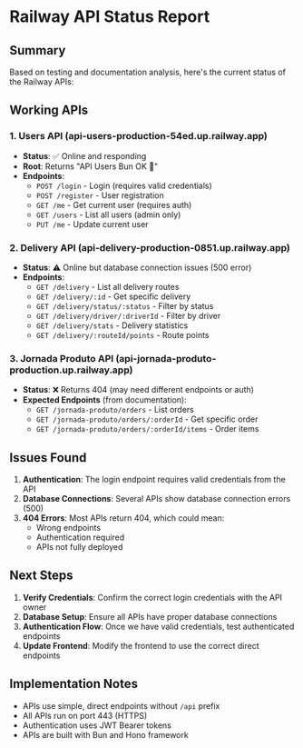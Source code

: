 # Railway API Status Report

## Summary

Based on testing and documentation analysis, here's the current status of the Railway APIs:

## Working APIs

### 1. Users API (api-users-production-54ed.up.railway.app)
- **Status**: ✅ Online and responding
- **Root**: Returns "API Users Bun OK 🚀"
- **Endpoints**:
  - `POST /login` - Login (requires valid credentials)
  - `POST /register` - User registration
  - `GET /me` - Get current user (requires auth)
  - `GET /users` - List all users (admin only)
  - `PUT /me` - Update current user

### 2. Delivery API (api-delivery-production-0851.up.railway.app)
- **Status**: ⚠️ Online but database connection issues (500 error)
- **Endpoints**:
  - `GET /delivery` - List all delivery routes
  - `GET /delivery/:id` - Get specific delivery
  - `GET /delivery/status/:status` - Filter by status
  - `GET /delivery/driver/:driverId` - Filter by driver
  - `GET /delivery/stats` - Delivery statistics
  - `GET /delivery/:routeId/points` - Route points

### 3. Jornada Produto API (api-jornada-produto-production.up.railway.app)
- **Status**: ❌ Returns 404 (may need different endpoints or auth)
- **Expected Endpoints** (from documentation):
  - `GET /jornada-produto/orders` - List orders
  - `GET /jornada-produto/orders/:orderId` - Get specific order
  - `GET /jornada-produto/orders/:orderId/items` - Order items

## Issues Found

1. **Authentication**: The login endpoint requires valid credentials from the API
2. **Database Connections**: Several APIs show database connection errors (500)
3. **404 Errors**: Most APIs return 404, which could mean:
   - Wrong endpoints
   - Authentication required
   - APIs not fully deployed

## Next Steps

1. **Verify Credentials**: Confirm the correct login credentials with the API owner
2. **Database Setup**: Ensure all APIs have proper database connections
3. **Authentication Flow**: Once we have valid credentials, test authenticated endpoints
4. **Update Frontend**: Modify the frontend to use the correct direct endpoints

## Implementation Notes

- APIs use simple, direct endpoints without `/api` prefix
- All APIs run on port 443 (HTTPS)
- Authentication uses JWT Bearer tokens
- APIs are built with Bun and Hono framework